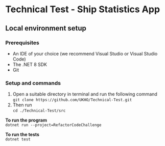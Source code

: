 # Technical Test - Ship Statistics App

## Local environment setup

### Prerequisites

- An IDE of your choice (we recommend Visual Studio or Visual Studio Code)
- The .NET 8 SDK
- Git

### Setup and commands

1. Open a suitable directory in terminal and run the following command  
    `git clone https://github.com/UKHO/Technical-Test.git`
1. Then run  
    `cd ./Technical-Test/src`

**To run the program**  
`dotnet run --project=RefactorCodeChallenge`

**To run the tests**  
`dotnet test`
